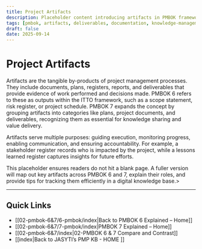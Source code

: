 ```yaml
---
title: Project Artifacts
description: Placeholder content introducing artifacts in PMBOK frameworks
tags: [pmbok, artifacts, deliverables, documentation, knowledge-management]
draft: false
date: 2025-09-14
---
```


# Project Artifacts

Artifacts are the tangible by-products of project management processes. They include documents, plans, registers, reports, and deliverables that provide evidence of work performed and decisions made. PMBOK 6 refers to these as outputs within the ITTO framework, such as a scope statement, risk register, or project schedule. PMBOK 7 expands the concept by grouping artifacts into categories like plans, project documents, and deliverables, recognizing them as essential for knowledge sharing and value delivery.  

Artifacts serve multiple purposes: guiding execution, monitoring progress, enabling communication, and ensuring accountability. For example, a stakeholder register records who is impacted by the project, while a lessons learned register captures insights for future efforts.  

This placeholder ensures readers do not hit a blank page. A fuller version will map out key artifacts across PMBOK 6 and 7, explain their roles, and provide tips for tracking them efficiently in a digital knowledge base.>

---
## Quick Links
- [[02-pmbok-6&7/6-pmbok/index|Back to PMBOK 6 Explained – Home]]
- [[02-pmbok-6&7/7-pmbok/index|PMBOK 7 Explained – Home]]
- [[02-pmbok-6&7/index|02-PMBOK 6 & 7 Compare and Contrast]]
- [[index|Back to JASYTI’s PMP KB - HOME ]]